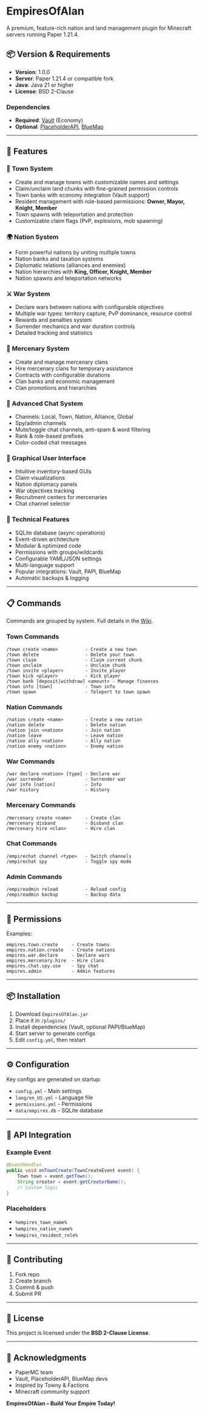 # EmpiresOfAlan
A premium, feature-rich nation and land management plugin for Minecraft servers running Paper 1.21.4.

## 📦 Version & Requirements
- **Version**: 1.0.0
- **Server**: Paper 1.21.4 or compatible fork
- **Java**: Java 21 or higher
- **License**: BSD 2-Clause

### Dependencies
- **Required**: [Vault](https://www.spigotmc.org/resources/vault.34315/) (Economy)
- **Optional**: [PlaceholderAPI](https://www.spigotmc.org/resources/placeholderapi.6245/), [BlueMap](https://bluecolo.red/bluemap/)

---

## 🌟 Features

### 🏰 Town System
- Create and manage towns with customizable names and settings  
- Claim/unclaim land chunks with fine-grained permission controls  
- Town banks with economy integration (Vault support)  
- Resident management with role-based permissions: **Owner, Mayor, Knight, Member**  
- Town spawns with teleportation and protection  
- Customizable claim flags (PvP, explosions, mob spawning)  

### 🌍 Nation System
- Form powerful nations by uniting multiple towns  
- Nation banks and taxation systems  
- Diplomatic relations (alliances and enemies)  
- Nation hierarchies with **King, Officer, Knight, Member**  
- Nation spawns and teleportation networks  

### ⚔️ War System
- Declare wars between nations with configurable objectives  
- Multiple war types: territory capture, PvP dominance, resource control  
- Rewards and penalties system  
- Surrender mechanics and war duration controls  
- Detailed tracking and statistics  

### 🧨 Mercenary System
- Create and manage mercenary clans  
- Hire mercenary clans for temporary assistance  
- Contracts with configurable durations  
- Clan banks and economic management  
- Clan promotions and hierarchies  

### 💬 Advanced Chat System
- Channels: Local, Town, Nation, Alliance, Global  
- Spy/admin channels  
- Mute/toggle chat channels, anti-spam & word filtering  
- Rank & role-based prefixes  
- Color-coded chat messages  

### 🎨 Graphical User Interface
- Intuitive inventory-based GUIs  
- Claim visualizations  
- Nation diplomacy panels  
- War objectives tracking  
- Recruitment centers for mercenaries  
- Chat channel selector  

### 🔧 Technical Features
- SQLite database (async operations)  
- Event-driven architecture  
- Modular & optimized code  
- Permissions with groups/wildcards  
- Configurable YAML/JSON settings  
- Multi-language support  
- Popular integrations: Vault, PAPI, BlueMap  
- Automatic backups & logging  

---

## 📋 Commands
Commands are grouped by system. Full details in the [Wiki](../../../../Downloads/wiki-link).

### Town Commands
```
/town create <name>          - Create a new town
/town delete                 - Delete your town
/town claim                  - Claim current chunk
/town unclaim                - Unclaim chunk
/town invite <player>        - Invite player
/town kick <player>          - Kick player
/town bank [deposit|withdraw] <amount> - Manage finances
/town info [town]            - Town info
/town spawn                  - Teleport to town spawn
```

### Nation Commands
```
/nation create <name>        - Create a new nation
/nation delete               - Delete nation
/nation join <nation>        - Join nation
/nation leave                - Leave nation
/nation ally <nation>        - Ally nation
/nation enemy <nation>       - Enemy nation
```

### War Commands
```
/war declare <nation> [type] - Declare war
/war surrender               - Surrender war
/war info [nation]           - Info
/war history                 - History
```

### Mercenary Commands
```
/mercenary create <name>     - Create clan
/mercenary disband           - Disband clan
/mercenary hire <clan>       - Hire clan
```

### Chat Commands
```
/empirechat channel <type>   - Switch channels
/empirechat spy              - Toggle spy mode
```

### Admin Commands
```
/empireadmin reload          - Reload config
/empireadmin backup          - Backup data
```

---

## 🔐 Permissions
Examples:
```
empires.town.create     - Create towns
empires.nation.create   - Create nations
empires.war.declare     - Declare wars
empires.mercenary.hire  - Hire clans
empires.chat.spy.use    - Spy chat
empires.admin           - Admin features
```

---

## 📦 Installation
1. Download `EmpiresOfAlan.jar`  
2. Place it in `/plugins/`  
3. Install dependencies (Vault, optional PAPI/BlueMap)  
4. Start server to generate configs  
5. Edit `config.yml`, then restart  

---

## ⚙️ Configuration
Key configs are generated on startup:
- `config.yml` - Main settings  
- `lang/en_US.yml` - Language file  
- `permissions.yml` - Permissions  
- `data/empires.db` - SQLite database  

---

## 🔧 API Integration
### Example Event
```java
@EventHandler
public void onTownCreate(TownCreateEvent event) {
    Town town = event.getTown();
    String creator = event.getCreatorName();
    // Custom logic
}
```

### Placeholders
- `%empires_town_name%`  
- `%empires_nation_name%`  
- `%empires_resident_role%`  

---

## 🤝 Contributing
1. Fork repo  
2. Create branch  
3. Commit & push  
4. Submit PR  

---

## 📜 License
This project is licensed under the **BSD 2-Clause License**.

---

## 🙏 Acknowledgments
- PaperMC team  
- Vault, PlaceholderAPI, BlueMap devs  
- Inspired by Towny & Factions  
- Minecraft community support  

**EmpiresOfAlan – Build Your Empire Today!**
